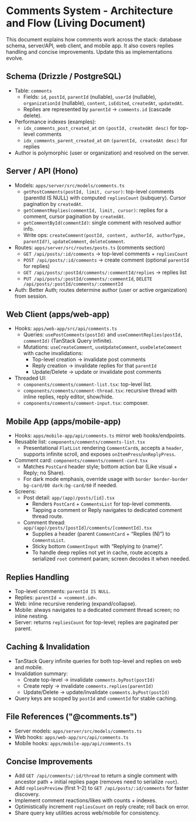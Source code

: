 # Comments System - Architecture and Flow (Living Document)

This document explains how comments work across the stack: database schema, server/API, web client, and mobile app. It also covers replies handling and concise improvements. Update this as implementations evolve.

## Schema (Drizzle / PostgreSQL)
- Table: `comments`
  - Fields: `id`, `postId`, `parentId` (nullable), `userId` (nullable), `organizationId` (nullable), `content`, `isEdited`, `createdAt`, `updatedAt`.
  - Replies are represented by `parentId` → `comments.id` (cascade delete).
- Performance indexes (examples):
  - `idx_comments_post_created_at` on `(postId, createdAt desc)` for top-level comments
  - `idx_comments_parent_created_at` on `(parentId, createdAt desc)` for replies
- Author is polymorphic (user or organization) and resolved on the server.

## Server / API (Hono)
- Models: `apps/server/src/models/comments.ts`
  - `getPostComments(postId, limit, cursor)`: top-level comments (parentId IS NULL) with computed `repliesCount` (subquery). Cursor pagination by `createdAt`.
  - `getCommentReplies(commentId, limit, cursor)`: replies for a comment, cursor pagination by `createdAt`.
  - `getCommentById(commentId)`: single comment with resolved author info.
  - Write ops: `createComment(postId, content, authorId, authorType, parentId?)`, `updateComment`, `deleteComment`.
- Routes: `apps/server/src/routes/posts.ts` (comments section)
  - `GET /api/posts/:id/comments` → top-level comments + `repliesCount`
  - `POST /api/posts/:id/comments` → create comment (optional `parentId` for replies)
  - `GET /api/posts/:postId/comments/:commentId/replies` → replies list
  - `PUT /api/posts/:postId/comments/:commentId`, `DELETE /api/posts/:postId/comments/:commentId`
- Auth: Better Auth; routes determine author (user or active organization) from session.

## Web Client (apps/web-app)
- Hooks: `apps/web-app/src/api/comments.ts`
  - Queries: `usePostComments(postId)` and `useCommentReplies(postId, commentId)` (TanStack Query infinite).
  - Mutations: `useCreateComment`, `useUpdateComment`, `useDeleteComment` with cache invalidations:
    - Top-level creation → invalidate post comments
    - Reply creation → invalidate replies for that `parentId`
    - Update/Delete → update or invalidate post comments
- Threaded UI:
  - `components/comments/comment-list.tsx`: top-level list.
  - `components/comments/comment-thread.tsx`: recursive thread with inline replies, reply editor, show/hide.
  - `components/comments/comment-input.tsx`: composer.

## Mobile App (apps/mobile-app)
- Hooks: `apps/mobile-app/api/comments.ts` mirror web hooks/endpoints.
- Reusable list: `components/comments/comments-list.tsx`
  - Presentational `FlatList` rendering `CommentCard`s, accepts a `header`, supports infinite scroll, and exposes `onItemPress`/`onReplyPress`.
- Comment card: `components/comments/comment-card.tsx`
  - Matches `PostCard` header style; bottom action bar (Like visual + Reply; no Share).
  - For dark mode emphasis, override usage with `border border-border bg-card/80 dark:bg-card/60` if needed.
- Screens:
  - Post detail: `app/(app)/posts/[id].tsx`
    - Renders `PostCard` + `CommentsList` for top-level comments.
    - Tapping a comment or Reply navigates to dedicated comment thread route.
  - Comment thread: `app/(app)/posts/[postId]/comments/[commentId].tsx`
    - Supplies a header (parent `CommentCard` + “Replies (N)”) to `CommentsList`.
    - Sticky bottom `CommentInput` with “Replying to {name}”.
    - To handle deep replies not yet in cache, route accepts a serialized `root` comment param; screen decodes it when needed.

## Replies Handling
- Top-level comments: `parentId IS NULL`.
- Replies: `parentId = <comment.id>`.
- Web: inline recursive rendering (expand/collapse).
- Mobile: always navigates to a dedicated comment thread screen; no inline nesting.
- Server: returns `repliesCount` for top-level; replies are paginated per parent.

## Caching & Invalidation
- TanStack Query infinite queries for both top-level and replies on web and mobile.
- Invalidation summary:
  - Create top-level → invalidate `comments.byPost(postId)`
  - Create reply → invalidate `comments.replies(parentId)`
  - Update/Delete → update/invalidate `comments.byPost(postId)`
- Query keys are scoped by `postId` and `commentId` for stable caching.

## File References ("@comments.ts")
- Server models: `apps/server/src/models/comments.ts`
- Web hooks: `apps/web-app/src/api/comments.ts`
- Mobile hooks: `apps/mobile-app/api/comments.ts`

## Concise Improvements
- Add `GET /api/comments/:id/thread` to return a single comment with ancestor path + initial replies page (removes need to serialize `root`).
- Add `repliesPreview` (first 1–2) to `GET /api/posts/:id/comments` for faster discovery.
- Implement comment reactions/likes with counts + indexes.
- Optimistically increment `repliesCount` on reply create; roll back on error.
- Share query key utilities across web/mobile for consistency.
